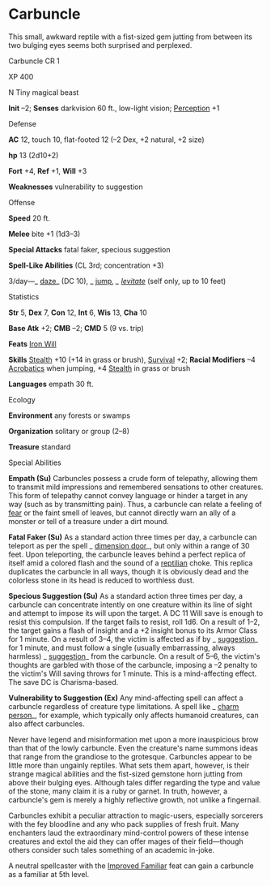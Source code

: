 # Carbuncle

This small, awkward reptile with a fist-sized gem jutting from between its two bulging eyes seems both surprised and perplexed.

Carbuncle CR 1

XP 400

N Tiny magical beast

**Init** –2; **Senses** darkvision 60 ft., low-light vision; [Perception](skills/perception#_perception) +1

Defense

**AC** 12, touch 10, flat-footed 12 (–2 Dex, +2 natural, +2 size)

**hp** 13 (2d10+2)

**Fort** +4, **Ref** +1, **Will** +3

**Weaknesses** vulnerability to suggestion

Offense

**Speed** 20 ft.

**Melee** bite +1 (1d3–3)

**Special Attacks** fatal faker, specious suggestion

**Spell-Like Abilities** (CL 3rd; concentration +3)

3/day—_ [daze](spells/daze#_daze)_ (DC 10), _ [jump](spells/jump#_jump)_, _ [levitate](spells/levitate#_levitate)_ (self only, up to 10 feet)

Statistics

**Str** 5, **Dex** 7, **Con** 12, **Int** 6, **Wis** 13, **Cha** 10

**Base Atk** +2; **CMB** –2; **CMD** 5 (9 vs. trip)

**Feats** [Iron Will](feats#_iron-will)

**Skills** [Stealth](skills/stealth#_stealth) +10 (+14 in grass or brush), [Survival](skills/survival#_survival) +2; **Racial Modifiers** –4 [Acrobatics](skills/acrobatics#_acrobatics) when jumping, +4 [Stealth](skills/stealth#_stealth) in grass or brush

**Languages** empath 30 ft.

Ecology

**Environment** any forests or swamps

**Organization** solitary or group (2–8)

**Treasure** standard

Special Abilities

**Empath (Su)** Carbuncles possess a crude form of telepathy, allowing them to transmit mild impressions and remembered sensations to other creatures. This form of telepathy cannot convey language or hinder a target in any way (such as by transmitting pain). Thus, a carbuncle can relate a feeling of [fear](monsters/universalMonsterRules#_fear-(su-or-sp)) or the faint smell of leaves, but cannot directly warn an ally of a monster or tell of a treasure under a dirt mound.

**Fatal Faker (Su)** As a standard action three times per day, a carbuncle can teleport as per the spell _ [dimension door](spells/dimensionDoor#_dimension-door)_, but only within a range of 30 feet. Upon teleporting, the carbuncle leaves behind a perfect replica of itself amid a colored flash and the sound of a [reptilian](monsters/creatureTypes#_reptilian-subtype) choke. This replica duplicates the carbuncle in all ways, though it is obviously dead and the colorless stone in its head is reduced to worthless dust.

**Specious Suggestion (Su)** As a standard action three times per day, a carbuncle can concentrate intently on one creature within its line of sight and attempt to impose its will upon the target. A DC 11 Will save is enough to resist this compulsion. If the target fails to resist, roll 1d6. On a result of 1–2, the target gains a flash of insight and a +2 insight bonus to its Armor Class for 1 minute. On a result of 3–4, the victim is affected as if by _ [suggestion](spells/suggestion#_suggestion)_ for 1 minute, and must follow a single (usually embarrassing, always harmless) _ [suggestion](spells/suggestion#_suggestion)_ from the carbuncle. On a result of 5–6, the victim's thoughts are garbled with those of the carbuncle, imposing a –2 penalty to the victim's Will saving throws for 1 minute. This is a mind-affecting effect. The save DC is Charisma-based.

**Vulnerability to Suggestion (Ex)** Any mind-affecting spell can affect a carbuncle regardless of creature type limitations. A spell like _ [charm person](spells/charmPerson#_charm-person)_, for example, which typically only affects humanoid creatures, can also affect carbuncles.

Never have legend and misinformation met upon a more inauspicious brow than that of the lowly carbuncle. Even the creature's name summons ideas that range from the grandiose to the grotesque. Carbuncles appear to be little more than ungainly reptiles. What sets them apart, however, is their strange magical abilities and the fist-sized gemstone horn jutting from above their bulging eyes. Although tales differ regarding the type and value of the stone, many claim it is a ruby or garnet. In truth, however, a carbuncle's gem is merely a highly reflective growth, not unlike a fingernail.

Carbuncles exhibit a peculiar attraction to magic-users, especially sorcerers with the fey bloodline and any who pack supplies of fresh fruit. Many enchanters laud the extraordinary mind-control powers of these intense creatures and extol the aid they can offer mages of their field—though others consider such tales something of an academic in-joke.

A neutral spellcaster with the [Improved Familiar](feats#_improved-familiar) feat can gain a carbuncle as a familiar at 5th level.

